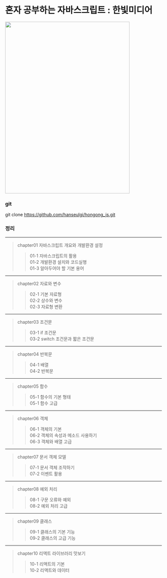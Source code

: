 # 혼자 공부하는 자바스크립트 : 한빛미디어

<img width="400" height="550" src="https://hongong.hanbit.co.kr/wp-content/uploads/2021/06/2020_혼자-공부하는-자바스크립트-2쇄.png">


### git
git clone https://github.com/hanseulgi/hongong_js.git


### 정리
--------------------------------------
> chapter01 자바스크립트 개요와 개발환경 설정
>> 01-1 자바스크립트의 활용<br>
>> 01-2 개발환경 설치와 코드실행<br>
>> 01-3 알아두어야 할 기본 용어
--------------------------------------
> chapter02 자료와 변수
>> 02-1 기본 자료형<br>
>> 02-2 상수와 변수<br>
>> 02-3 자료형 변환
--------------------------------------
> chapter03 조건문
>> 03-1 if 조건문<br>
>> 03-2 switch 조건문과 짧은 조건문<br>
--------------------------------------
> chapter04 반복문
>> 04-1 배열<br>
>> 04-2 반복문<br>
--------------------------------------
> chapter05 함수
>> 05-1 함수의 기본 형태<br>
>> 05-1 함수 고급<br>
--------------------------------------
> chapter06 객체
>> 06-1 객체의 기본<br>
>> 06-2 객체의 속성과 메소드 사용하기<br>
>> 06-3 객체와 배열 고급
--------------------------------------
> chapter07 문서 객체 모델
>> 07-1 문서 객체 조작하기<br>
>> 07-2 이벤트 활용
--------------------------------------
> chapter08 예외 처리
>> 08-1 구문 오류와 예외<br>
>> 08-2 예외 처리 고급
--------------------------------------
> chapter09 클래스
>> 09-1 클래스의 기본 기능<br>
>> 09-2 클래스의 고급 기능
--------------------------------------
> chapter10 리액트 라이브러리 맛보기
>> 10-1 리액트의 기본<br>
>> 10-2 리액트와 데이터


